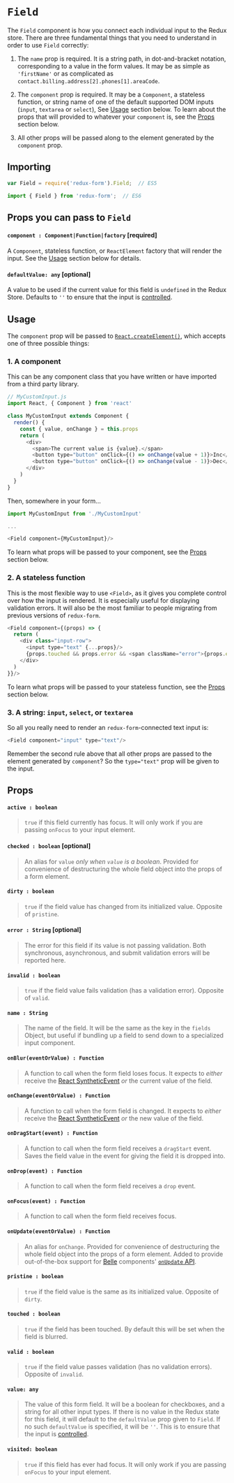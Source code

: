 # `Field`

The `Field` component is how you connect each individual input to the Redux store. There are 
three fundamental things that you need to understand in order to use `Field` correctly:

1. The `name` prop is required. It is a string path, in dot-and-bracket notation, corresponding to 
a value in the form values. It may be as simple as `'firstName'` or as complicated as
`contact.billing.address[2].phones[1].areaCode`.

2. The `component` prop is required. It may be a `Component`, a stateless
function, or string name of one of the default supported DOM inputs (`input`, `textarea` or 
`select`), See [Usage](#usage) section below. To learn about the props that will provided to
whatever your `component` is, see the [Props](#props) section below.

3. All other props will be passed along to the element generated by the `component` prop.

## Importing

```javascript
var Field = require('redux-form').Field;  // ES5
```
```javascript
import { Field } from 'redux-form';  // ES6
```

## Props you can pass to `Field`

#### `component : Component|Function|factory` [required]

A `Component`, stateless function, or `ReactElement` factory that will render the input. See the 
[Usage](#usage) section below for details.

#### `defaultValue: any` [optional]

A value to be used if the current value for this field is `undefined` in the Redux Store. 
Defaults to `''` to ensure that the input is
[controlled](https://facebook.github.io/react/docs/forms.html#controlled-components).

## Usage

The `component` prop will be passed to
[`React.createElement()`](http://facebook.github.io/react/docs/top-level-api.html#react.createelement),
which accepts one of three possible things:

### 1. A component

This can be any component class that you have written or have imported from a third party library.

```js
// MyCustomInput.js
import React, { Component } from 'react'

class MyCustomInput extends Component {
  render() {
    const { value, onChange } = this.props
    return (
      <div>
        <span>The current value is {value}.</span>
        <button type="button" onClick={() => onChange(value + 1)}>Inc</button>
        <button type="button" onClick={() => onChange(value - 1)}>Dec</button>
      </div>
    )
  }
}
```

Then, somewhere in your form...

```js
import MyCustomInput from './MyCustomInput'

...

<Field component={MyCustomInput}/>
```

To learn what props will be passed to your component, see the [Props](#props) section below.

### 2. A stateless function

This is the most flexible way to use `<Field>`, as it gives you complete control over how the 
input is rendered. It is especially useful for displaying validation errors. It will also be the 
most familiar to people migrating from previous versions of `redux-form`.

```js
<Field component={(props) => {
  return (
    <div class="input-row">
      <input type="text" {...props}/>
      {props.touched && props.error && <span className="error">{props.error}</span>}
    </div>
  )
}}/>
```

To learn what props will be passed to your stateless function, see the [Props](#props) section 
below.


### 3. A string: `input`, `select`, or `textarea`

So all you really need to render an `redux-form`-connected text input is:

```js
<Field component="input" type="text"/>
```
Remember the second rule above that all other props are passed to the element generated by 
`component`? So the `type="text"` prop will be given to the input.


## Props

#### `active : boolean`

> `true` if this field currently has focus. It will only work if you are passing `onFocus` to your
input element.

#### `checked : boolean` [optional]

> An alias for `value` _only when `value` is a boolean_. Provided for convenience of destructuring
the whole field
object into the props of a form element.

#### `dirty : boolean`

> `true` if the field value has changed from its initialized value. Opposite of `pristine`.

#### `error : String` [optional]

> The error for this field if its value is not passing validation. Both synchronous,
asynchronous, and submit validation errors will be reported here.

#### `invalid : boolean`

> `true` if the field value fails validation (has a validation error). Opposite of `valid`.

#### `name : String`

> The name of the field. It will be the same as the key in the `fields` Object, but useful
if bundling up a field to send down to a specialized input component.

#### `onBlur(eventOrValue) : Function`

> A function to call when the form field loses focus. It expects to _either_ receive the 
[React SyntheticEvent](http://facebook.github.io/react/docs/events.html) _or_ the current
value of the field.

#### `onChange(eventOrValue) : Function`

> A function to call when the form field is changed. It expects to _either_ receive the 
[React SyntheticEvent](http://facebook.github.io/react/docs/events.html) _or_ the new value
of the field.

#### `onDragStart(event) : Function`

> A function to call when the form field receives a `dragStart` event. Saves the field value
in the event for giving the field it is dropped into.

#### `onDrop(event) : Function`

> A function to call when the form field receives a `drop` event.

#### `onFocus(event) : Function`

> A function to call when the form field receives focus.

#### `onUpdate(eventOrValue) : Function`

> An alias for `onChange`. Provided for convenience of destructuring the whole field object into
the props of a form element. Added to provide out-of-the-box support for
[Belle](http://nikgraf.github.io/belle/) components'
[`onUpdate` API](https://github.com/nikgraf/belle/issues/58).

#### `pristine : boolean`

> `true` if the field value is the same as its initialized value. Opposite of `dirty`.

#### `touched : boolean`

> `true` if the field has been touched. By default this will be set when the field is blurred.

#### `valid : boolean`

> `true` if the field value passes validation (has no validation errors). Opposite of `invalid`.

#### `value: any`

> The value of this form field. It will be a boolean for checkboxes, and a string for all other
input types. If there is no value in the Redux state for this field, it will default to the
`defaultValue` prop given to `Field`. If no such `defaultValue` is specified, it will be `''`.
This is to ensure that the input is
[controlled](https://facebook.github.io/react/docs/forms.html#controlled-components).

#### `visited: boolean`

> `true` if this field has ever had focus. It will only work if you are passing `onFocus` to 
your input element.


